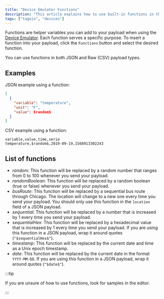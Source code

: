 ```yaml
---
title: "Device Emulator Functions"
description: "This article explains how to use built-in functions in the Device Emulator payloads, shows JSON and CSV examples, and lists the available emulator functions and their behavior."
tags: ["tagoio", "devices"]
---
```

Functions are helper variables you can add to your payload when using the [Device Emulator](/docs/tagoio/devices/simulator-data-stream.md). Each function serves a specific purpose. To insert a function into your payload, click the `Functions` button and select the desired function.

You can use functions in both JSON and Raw (CSV) payload types.

## Examples

JSON example using a function:
```json
[
  {
    "variable": "temperature",
    "unit": "F",
    "value": $random$
  }
]
```

CSV example using a function:
```csv
variable,value,time,serie
temperature,$random$,2019-09-19,1568913302243
```


## List of functions

- $random$: This function will be replaced by a random number that ranges from 0 to 100 whenever you send your payload.
- $randomBoolean$: This function will be replaced by a random boolean (true or false) whenever you send your payload.
- $busRoute$: This function will be replaced by a sequential bus route through Chicago. The location will change to a new one every time you send your payload. You should only use this function in the `location` field of a JSON payload.
- $sequential$: This function will be replaced by a number that is increased by 1 every time you send your payload.
- $sequentialHex$: This function will be replaced by a hexadecimal value that is increased by 1 every time you send your payload. If you are using this function in a JSON payload, wrap it around quotes (`"$sequentialHex$"`).
- $timestamp$: This function will be replaced by the current date and time as a Unix epoch timestamp.
- $date$: This function will be replaced by the current date in the format `YYYY-MM-DD`. If you are using this function in a JSON payload, wrap it around quotes (`"$date$"`).

:::tip

If you are unsure of how to use functions, look for samples in the editor.

:::
